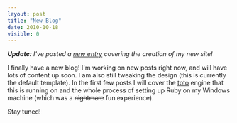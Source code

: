 ```yaml
---
layout: post
title: "New Blog"
date: 2010-10-18
visible: 0
---
```


*__Update:__ I've posted a [new entry][newentry] covering the creation of my new site!*

I finally have a new blog!  I'm working on new posts right now, and will have lots of content up soon.  I
am also still tweaking the design (this is currently the default template).  In the first few posts
I will cover the [toto] engine that this is running on and the whole process of setting up Ruby on my
Windows machine (which was a <del>nightmare</del> fun experience).

Stay tuned!

[newentry]: http://mkchandler.com/2010/11/19/creating-my-new-site/
[toto]: http://cloudhead.io/toto "toto"
